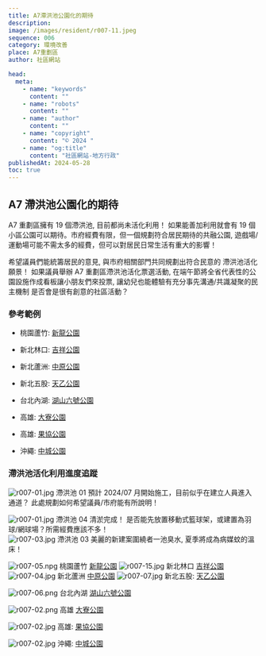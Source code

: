 ```yaml
---
title: A7滯洪池公園化的期待
description:
image: /images/resident/r007-11.jpeg
sequence: 006
category: 環境改善
place: A7重劃區
author: 社區網站

head:
  meta:
    - name: "keywords"
      content: ""
    - name: "robots"
      content: ""
    - name: "author"
      content: ""
    - name: "copyright"
      content: "© 2024 "
    - name: "og:title"
      content: "社區網站-地方行政"
publishedAt: 2024-05-28
toc: true
---
```


## A7 滯洪池公園化的期待

A7 重劃區擁有 19 個滯洪池, 目前都尚未活化利用！ 如果能善加利用就會有 19 個小區公園可以期待。市府經費有限，但一個規劃符合居民期待的共融公園, 遊戲場/運動場可能不需太多的經費，但可以對居民日常生活有重大的影響！

希望議員們能統籌居民的意見, 與市府相關部門共同規劃出符合民意的 滯洪池活化 願景！ 如果議員舉辦 A7 重劃區滯洪池活化票選活動, 在端午節將全省代表性的公園設施作成看板讓小朋友們來投票, 讓幼兒也能體驗有充分事先溝通/共識凝聚的民主機制 是否會是很有創意的社區活動？

### 參考範例

- 桃園蘆竹: <a href="https://bobowin.blog/new-dragon/">新龍公園</a>
- 新北林口: <a href="https://www.dongwa.tw/jixiang-park/">吉祥公園</a>
- 新北蘆洲: <a href="https://dramastory2019.com/squirrelground/?fbclid=IwZXh0bgNhZW0CMTAAAR3Uh2Da0dD4jfWjZcDLzMMDElYSS6eiT0AP4sOh7lRrswKITizC1uOApbo_aem_AV7xOrjhyxcpa47G16DgOxKxEQl2LyQrsfWV_lCnE6qEfTEhhEK3DqSvQpX-PARI3oBqBqedW0LDPwVhFzeNWuVB">中原公園</a>
- 新北五股: <a href="https://natsuphil.com/new-taipei/color-park/">天乙公園</a>
- 台北內湖: <a href="https://bobolife77.com/%E6%B9%96%E5%B1%B1%E5%85%AD%E8%99%9F%E5%85%AC%E5%9C%92/?fbclid=IwZXh0bgNhZW0CMTAAAR3bO2IahO1KC4I40O5ScrveVhxJ_6wqxMzE8ufW-wW5vOeZxT3v-hFHlK8_aem_AV6qyrzHDgWVgCEqz926rT5X3g9RJ1xZDzKhOlQkfNDbAoIP8xh75BCyZSzgOHQppqP30YtPbqsg7DUnlQuXGXZ5">湖山六號公園</a>
- 高雄: <a href="https://permio1.com/daliao-park/">大寮公園</a>
- 高雄: <a href="https://www.kidsplay.com.tw/visitspot/content/7804?fbclid=IwZXh0bgNhZW0CMTAAAR1EcwvYgWqB5MRx2EphIG8WkTecq5mAprKPPcLhtGVVQUPZU5_0z8E1kuc_aem_AViky-YYo6Y0kVzJgvQyrtezLKcMMIAV1Eq5f3z2bSGID1Zi55ABxv-YbLlxh92jHNWakjpahcvX27AcZv8HcEj8">果協公園</a>

- 沖繩: <a href="https://dina.tw/okinawa-garden1/">中城公園</a>

### 滯洪池活化利用進度追蹤

![r007-01.jpg](/images/resident/r007-12.jpeg)
滯洪池 01 預計 2024/07 月開始施工，目前似乎在建立人員進入通道？ 此處規劃如何希望議員/市府能有所說明！

![r007-01.jpg](/images/resident/r007-11.jpeg)
滯洪池 04 清淤完成！ 是否能先放置移動式籃球架，或建置為羽球/網球場？所需經費應該不多！  
![r007-03.jpg](/images/resident/r007-03.jpg)
滯洪池 03 美麗的新建案圍繞者一池臭水, 夏季將成為病媒蚊的溫床！

![r007-05.npg](/images/resident/r007-05.png)
桃園蘆竹 <a href="https://bobowin.blog/new-dragon/">新龍公園</a>
![r007-15.jpg](/images/resident/r007-15.jpeg)
新北林口 <a href="https://www.dongwa.tw/jixiang-park/">吉祥公園</a>
![r007-04.jpg](/images/resident/r007-04.jpg)
新北蘆洲 <a href="https://dramastory2019.com/squirrelground/?fbclid=IwZXh0bgNhZW0CMTAAAR3Uh2Da0dD4jfWjZcDLzMMDElYSS6eiT0AP4sOh7lRrswKITizC1uOApbo_aem_AV7xOrjhyxcpa47G16DgOxKxEQl2LyQrsfWV_lCnE6qEfTEhhEK3DqSvQpX-PARI3oBqBqedW0LDPwVhFzeNWuVB">中原公園</a>
![r007-07.jpg](/images/resident/r007-07.jpg)
新北五股: <a href="https://natsuphil.com/new-taipei/color-park/">天乙公園</a>

![r007-06.png](/images/resident/r007-06.png)
台北內湖 <a href="https://bobolife77.com/%E6%B9%96%E5%B1%B1%E5%85%AD%E8%99%9F%E5%85%AC%E5%9C%92/?fbclid=IwZXh0bgNhZW0CMTAAAR3bO2IahO1KC4I40O5ScrveVhxJ_6wqxMzE8ufW-wW5vOeZxT3v-hFHlK8_aem_AV6qyrzHDgWVgCEqz926rT5X3g9RJ1xZDzKhOlQkfNDbAoIP8xh75BCyZSzgOHQppqP30YtPbqsg7DUnlQuXGXZ5">湖山六號公園</a>

![r007-02.png](/images/resident/r007-02.png)
高雄 <a href="https://permio1.com/daliao-park/">大寮公園</a>

![r007-02.jpg](/images/resident/r007-09.jpg)
高雄: <a href="https://www.kidsplay.com.tw/visitspot/content/7804?fbclid=IwZXh0bgNhZW0CMTAAAR1EcwvYgWqB5MRx2EphIG8WkTecq5mAprKPPcLhtGVVQUPZU5_0z8E1kuc_aem_AViky-YYo6Y0kVzJgvQyrtezLKcMMIAV1Eq5f3z2bSGID1Zi55ABxv-YbLlxh92jHNWakjpahcvX27AcZv8HcEj8">果協公園</a>

![r007-02.jpg](/images/resident/r007-08.jpg)
沖繩: <a href="https://dina.tw/okinawa-garden1/">中城公園</a>
